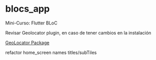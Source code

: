 # blocs_app

Mini-Curso: Flutter BLoC

Revisar Geolocator plugin, en caso de tener cambios en la instalación

[GeoLocator Package](https://pub.dev/packages/geolocator)


refactor home_screen names titles/subTiles

